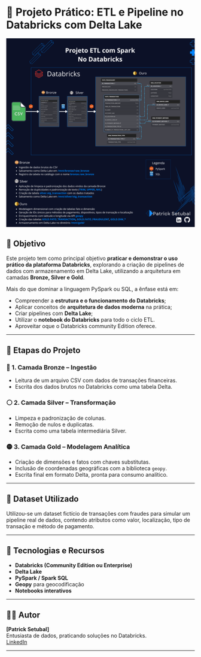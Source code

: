 # 🚀 Projeto Prático: ETL e Pipeline no Databricks com Delta Lake

![Visão Geral do Projeto](https://github.com/Patrick-Setubal/Project/blob/main/etl_databricks_spark/elt_databricks_spark.png?raw=true)

## 🎯 Objetivo

Este projeto tem como principal objetivo **praticar e demonstrar o uso prático da plataforma Databricks**, explorando a criação de pipelines de dados com armazenamento em Delta Lake, utilizando a arquitetura em camadas **Bronze, Silver e Gold**.

Mais do que dominar a linguagem PySpark ou SQL, a ênfase está em:

- Compreender a **estrutura e o funcionamento do Databricks**;
- Aplicar conceitos de **arquitetura de dados moderna** na prática;
- Criar pipelines com **Delta Lake**;
- Utilizar o **notebook do Databricks** para todo o ciclo ETL.
- Aproveitar oque o Databricks community Edition oferece.

---

## 🧱 Etapas do Projeto

### 🔹 1. Camada Bronze – Ingestão

- Leitura de um arquivo CSV com dados de transações financeiras.
- Escrita dos dados brutos no Databricks como uma tabela Delta.

### ⚪ 2. Camada Silver – Transformação

- Limpeza e padronização de colunas.
- Remoção de nulos e duplicatas.
- Escrita como uma tabela intermediária Silver.

### 🟡 3. Camada Gold – Modelagem Analítica

- Criação de dimensões e fatos com chaves substitutas.
- Inclusão de coordenadas geográficas com a biblioteca `geopy`.
- Escrita final em formato Delta, pronta para consumo analítico.

---

## 🧪 Dataset Utilizado

Utilizou-se um dataset fictício de transações com fraudes para simular um pipeline real de dados, contendo atributos como valor, localização, tipo de transação e método de pagamento.

---

## 🧰 Tecnologias e Recursos

- **Databricks (Community Edition ou Enterprise)**
- **Delta Lake**
- **PySpark / Spark SQL**
- **Geopy** para geocodificação
- **Notebooks interativos**

---

## 👨‍💻 Autor

**[Patrick Setubal]**  
Entusiasta de dados, praticando soluções no Databricks.  
[LinkedIn](https://www.linkedin.com/in/patrick-setubal-2b502b115/)


---

